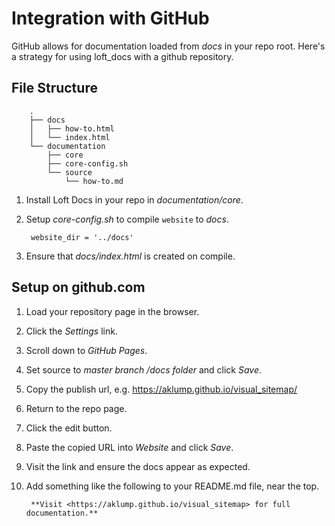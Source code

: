 # Integration with GitHub

GitHub allows for documentation loaded from _docs_ in your repo root.  Here's a strategy for using loft_docs with a github repository.

## File Structure

        .
        ├── docs
        │   ├── how-to.html
        │   └── index.html
        └── documentation
            ├── core
            ├── core-config.sh
            └── source
                └── how-to.md
                
1. Install Loft Docs in your repo in _documentation/core_.
1. Setup _core-config.sh_ to compile `website` to _docs_.

        website_dir = '../docs'
        
1. Ensure that _docs/index.html_ is created on compile.

## Setup on github.com

1. Load your repository page in the browser.
1. Click the _Settings_ link.
1. Scroll down to _GitHub Pages_.
1. Set source to _master branch /docs folder_ and click _Save_.
1. Copy the publish url, e.g. https://aklump.github.io/visual_sitemap/
1. Return to the repo page.
1. Click the edit button.
1. Paste the copied URL into _Website_ and click _Save_.
1. Visit the link and ensure the docs appear as expected.
1. Add something like the following to your README.md file, near the top.

        **Visit <https://aklump.github.io/visual_sitemap> for full documentation.**
